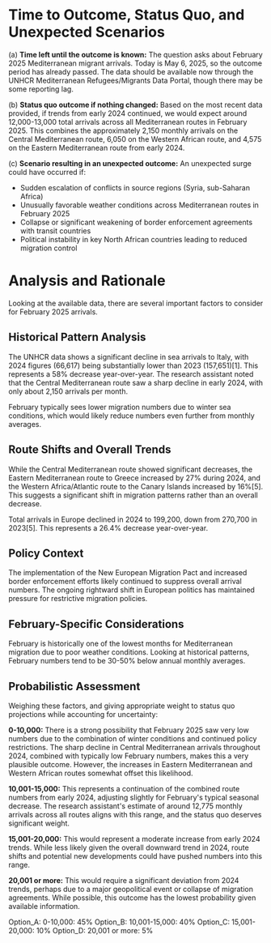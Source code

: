# Time to Outcome, Status Quo, and Unexpected Scenarios

(a) **Time left until the outcome is known:** 
The question asks about February 2025 Mediterranean migrant arrivals. Today is May 6, 2025, so the outcome period has already passed. The data should be available now through the UNHCR Mediterranean Refugees/Migrants Data Portal, though there may be some reporting lag.

(b) **Status quo outcome if nothing changed:**
Based on the most recent data provided, if trends from early 2024 continued, we would expect around 12,000-13,000 total arrivals across all Mediterranean routes in February 2025. This combines the approximately 2,150 monthly arrivals on the Central Mediterranean route, 6,050 on the Western African route, and 4,575 on the Eastern Mediterranean route from early 2024.

(c) **Scenario resulting in an unexpected outcome:**
An unexpected surge could have occurred if:
- Sudden escalation of conflicts in source regions (Syria, sub-Saharan Africa)
- Unusually favorable weather conditions across Mediterranean routes in February 2025
- Collapse or significant weakening of border enforcement agreements with transit countries
- Political instability in key North African countries leading to reduced migration control

# Analysis and Rationale

Looking at the available data, there are several important factors to consider for February 2025 arrivals.

## Historical Pattern Analysis

The UNHCR data shows a significant decline in sea arrivals to Italy, with 2024 figures (66,617) being substantially lower than 2023 (157,651)[1]. This represents a 58% decrease year-over-year. The research assistant noted that the Central Mediterranean route saw a sharp decline in early 2024, with only about 2,150 arrivals per month.

February typically sees lower migration numbers due to winter sea conditions, which would likely reduce numbers even further from monthly averages.

## Route Shifts and Overall Trends

While the Central Mediterranean route showed significant decreases, the Eastern Mediterranean route to Greece increased by 27% during 2024, and the Western Africa/Atlantic route to the Canary Islands increased by 16%[5]. This suggests a significant shift in migration patterns rather than an overall decrease.

Total arrivals in Europe declined in 2024 to 199,200, down from 270,700 in 2023[5]. This represents a 26.4% decrease year-over-year.

## Policy Context

The implementation of the New European Migration Pact and increased border enforcement efforts likely continued to suppress overall arrival numbers. The ongoing rightward shift in European politics has maintained pressure for restrictive migration policies.

## February-Specific Considerations

February is historically one of the lowest months for Mediterranean migration due to poor weather conditions. Looking at historical patterns, February numbers tend to be 30-50% below annual monthly averages.

## Probabilistic Assessment

Weighing these factors, and giving appropriate weight to status quo projections while accounting for uncertainty:

**0-10,000:** There is a strong possibility that February 2025 saw very low numbers due to the combination of winter conditions and continued policy restrictions. The sharp decline in Central Mediterranean arrivals throughout 2024, combined with typically low February numbers, makes this a very plausible outcome. However, the increases in Eastern Mediterranean and Western African routes somewhat offset this likelihood.

**10,001-15,000:** This represents a continuation of the combined route numbers from early 2024, adjusting slightly for February's typical seasonal decrease. The research assistant's estimate of around 12,775 monthly arrivals across all routes aligns with this range, and the status quo deserves significant weight.

**15,001-20,000:** This would represent a moderate increase from early 2024 trends. While less likely given the overall downward trend in 2024, route shifts and potential new developments could have pushed numbers into this range.

**20,001 or more:** This would require a significant deviation from 2024 trends, perhaps due to a major geopolitical event or collapse of migration agreements. While possible, this outcome has the lowest probability given available information.

Option_A: 0-10,000: 45%
Option_B: 10,001-15,000: 40%
Option_C: 15,001-20,000: 10%
Option_D: 20,001 or more: 5%